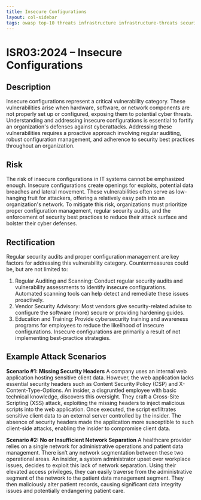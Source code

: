 ```yaml
---
title: Insecure Configurations
layout: col-sidebar
tags: owasp top-10 threats infrastructure infrastructure-threats security risks infrastructure-security-risks insecure configurations isr03
---
```


# ISR03:2024 – Insecure Configurations

## Description

Insecure configurations represent a critical vulnerability category. These vulnerabilities arise when hardware, software, or network components are not properly set up or configured, exposing them to potential cyber threats. Understanding and addressing insecure configurations is essential to fortify an organization's defenses against cyberattacks. Addressing these vulnerabilities requires a proactive approach involving regular auditing, robust configuration management, and adherence to security best practices throughout an organization.

## Risk

The risk of insecure configurations in IT systems cannot be emphasized enough. Insecure configurations create openings for exploits, potential data breaches and lateral movement. These vulnerabilities often serve as low-hanging fruit for attackers, offering a relatively easy path into an organization's network. To mitigate this risk, organizations must prioritize proper configuration management, regular security audits, and the enforcement of security best practices to reduce their attack surface and bolster their cyber defenses.

## Rectification

Regular security audits and proper configuration management are key factors for addressing this vulnerability category. Countermeasures could be, but are not limited to:

1. Regular Auditing and Scanning: Conduct regular security audits and vulnerability assessments to identify insecure configurations. Automated scanning tools can help detect and remediate these issues proactively.
2. Vendor Security Advisory: Most vendors give security-related advise to configure the software (more) secure or providing hardening guides.
3. Education and Training: Provide cybersecurity training and awareness programs for employees to reduce the likelihood of insecure configurations. Insecure configurations are primarily a result of not implementing best-practice strategies.

## Example Attack Scenarios

**Scenario #1: Missing Security Headers**
A company uses an internal web application hosting sensitive client data. However, the web application lacks essential security headers such as Content Security Policy (CSP) and X-Content-Type-Options. An insider, a disgruntled employee with basic technical knowledge, discovers this oversight. They craft a Cross-Site Scripting (XSS) attack, exploiting the missing headers to inject malicious scripts into the web application. Once executed, the script exfiltrates sensitive client data to an external server controlled by the insider. The absence of security headers made the application more susceptible to such client-side attacks, enabling the insider to compromise client data.

**Scenario #2: No or Insufficient Network Separation**
A healthcare provider relies on a single network for administrative operations and patient data management. There isn’t any network segmentation between these two operational areas. An insider, a system administrator upset over workplace issues, decides to exploit this lack of network separation. Using their elevated access privileges, they can easily traverse from the administrative segment of the network to the patient data management segment. They then maliciously alter patient records, causing significant data integrity issues and potentially endangering patient care.
